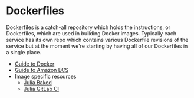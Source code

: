 Dockerfiles
===========

Dockerfiles is a catch-all repository which holds the instructions, or Dockerfiles, which
are used in building Docker images. Typically each service has its own repo which contains
various Dockerfile revisions of the service but at the moment we're starting by having all
of our Dockerfiles in a single place.

- [Guide to Docker](docs/docker.md)
- [Guide to Amazon ECS](docs/ecs.md)
- Image specific resources
    - [Julia Baked](julia-baked/README.md)
    - [Julia GitLab CI](julia-gitlab-ci/README.md)
    
